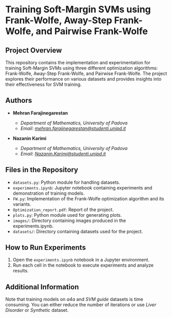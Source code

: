 # Training Soft-Margin SVMs using Frank-Wolfe, Away-Step Frank-Wolfe, and Pairwise Frank-Wolfe

## Project Overview

This repository contains the implementation and experimentation for training Soft-Margin SVMs using three different optimization algorithms: Frank-Wolfe, Away-Step Frank-Wolfe, and Pairwise Frank-Wolfe. The project explores their performance on various datasets and provides insights into their effectiveness for SVM training.

## Authors

- **Mehran Farajinegarestan**
  - *Department of Mathematics, University of Padova*
  - *Email: mehran.farajinegarestan@studenti.unipd.it*

- **Nazanin Karimi**
  - *Department of Mathematics, University of Padova*
  - *Email: Nazanin.Karimi@studenti.unipd.it*

## Files in the Repository

- `datasets.py`: Python module for handling datasets.
- `experiments.ipynb`: Jupyter notebook containing experiments and demonstration of training models.
- `FW.py`: Implementation of the Frank-Wolfe optimization algorithm and its variants.
- `Optimization_report.pdf`: Report of the project.
- `plots.py`: Python module used for generating plots.
- `images/`: Directory containing images produced in the experiments.ipynb.
- `datasets/`: Directory containing datasets used for the project.

## How to Run Experiments

1. Open the `experiments.ipynb` notebook in a Jupyter environment.
2. Run each cell in the notebook to execute experiments and analyze results.

## Additional Information

Note that training models on *a4a* and *SVM guide* datasets is time consuming. You can either reduce the number of iterations or use *Liver Disorder* or *Synthetic* dataset. 
